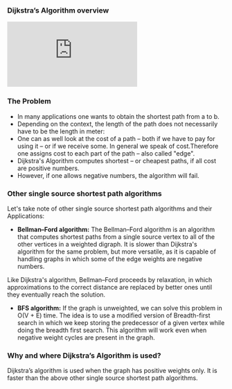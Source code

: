 ### Dijkstra’s Algorithm overview
<iframe src="https://www.youtube.com/embed/_wOeahXmiSY" frameborder="0" allow="autoplay; encrypted-media" allowfullscreen></iframe>

### The Problem

- In many applications one wants to obtain the shortest path from a to b.
- Depending on the context, the length of the path does not necessarily have to be the length in meter:
- One can as well look at the cost of a path – both if we have to pay for using it – or if we receive some. In general we speak of cost.Therefore one assigns cost to each part of the path – also called "edge".
- Dijkstra's Algorithm computes shortest – or cheapest paths, if all cost are positive numbers.
- However, if one allows negative numbers, the algorithm will fail.

### Other single source shortest path algorithms

Let's take note of other single source shortest path algorithms and their Applications:

   - **Bellman–Ford algorithm:** The Bellman–Ford algorithm is an algorithm that computes shortest paths from a single source vertex to all of the other vertices in a weighted digraph. It is slower than Dijkstra's algorithm for the same problem, but more versatile, as it is capable of handling graphs in which some of the edge weights are negative numbers.
    
Like Dijkstra's algorithm, Bellman–Ford proceeds by relaxation, in which approximations to the correct distance are replaced by better ones until they eventually reach the solution.
   - **BFS algorithm:** If the graph is unweighted, we can solve this problem in O(V + E) time. The idea is to use a modified version of Breadth-first search in which we keep storing the predecessor of a given vertex while doing the breadth first search. This algorithm will work even when negative weight cycles are present in the graph.

 

### Why and where Dijkstra’s Algorithm is used?

Dijkstra’s algorithm is used when the graph has positive weights only. It is faster than the above other single source shortest path algorithms.

